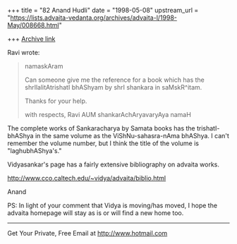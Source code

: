 +++
title = "82 Anand Hudli"
date = "1998-05-08"
upstream_url = "https://lists.advaita-vedanta.org/archives/advaita-l/1998-May/008668.html"

+++
[Archive link](https://lists.advaita-vedanta.org/archives/advaita-l/1998-May/008668.html)

 Ravi wrote:
>namaskAram
>
>Can someone give me the reference  for a book which has
>the shrIlalitAtrishatI bhAShyam by shrI shankara in saMskR^itam.
>
>Thanks for your help.
>
>with respects,
>Ravi
>AUM shankarAchAryavaryAya namaH
>

 The complete works of Sankaracharya by Samata books has the trishatI-
 bhAShya in the same volume as the ViShNu-sahasra-nAma bhAShya. I
 can't remember the volume number, but I think the title of the
 volume is "laghubhAShya's."

  Vidyasankar's page has a fairly extensive bibliography on advaita
  works.

  http://www.cco.caltech.edu/~vidya/advaita/biblio.html

 Anand

 PS: In light of your comment that Vidya is moving/has moved, I hope
 the advaita homepage will stay as is or will find a new home too.



______________________________________________________
Get Your Private, Free Email at http://www.hotmail.com

